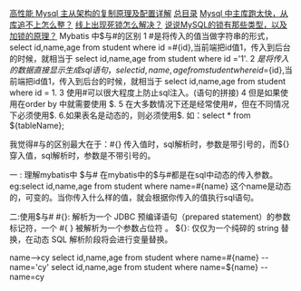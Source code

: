 [高性能 Mysql 主从架构的复制原理及配置详解](https://mp.weixin.qq.com/s/uBzPyqPv_xuWoFOIsVlyig)
[总目录](http://w.itcodemonkey.com/article/21.html?v=1)
[Mysql 中主库跑太快，从库追不上怎么整？](https://mp.weixin.qq.com/s/2Y1H8zx3cygGQPKBRocpdw)
[线上出现死锁怎么解决？](https://mp.weixin.qq.com/s/LRTYSQiVuWeN2J-vhnVOeg)
[说说MySQL的锁有那些类型，以及加锁的原理？](https://mp.weixin.qq.com/s/rtSdXR9GxPn39bFmmZVrnA)
Mybatis 中$与#的区别
 1 #是将传入的值当做字符串的形式，select id,name,age from student where id =#{id},当前端把id值1，传入到后台的时候，就相当于 select id,name,age from student where id ='1'.
 2 $是将传入的数据直接显示生成sql语句，select id,name,age from student where id =${id},当前端把id值1，传入到后台的时候，就相当于 select id,name,age from student where id = 1.
 3 使用#可以很大程度上防止sql注入。(语句的拼接)
 4 但是如果使用在order by 中就需要使用 $.
 5 在大多数情况下还是经常使用#，但在不同情况下必须使用$. 
 6.如果表名是动态的，则必须使用$.   如：select * from ${tableName};

我觉得#与的区别最大在于：#{} 传入值时，sql解析时，参数是带引号的，而${}穿入值，sql解析时，参数是不带引号的。

一 : 理解mybatis中 $与#
    在mybatis中的$与#都是在sql中动态的传入参数。
    eg:select id,name,age from student where name=#{name}  这个name是动态的，可变的。当你传入什么样的值，就会根据你传入的值执行sql语句。

二:使用$与#
   #{}: 解析为一个 JDBC 预编译语句（prepared statement）的参数标记符，一个 #{ } 被解析为一个参数占位符 。
   ${}: 仅仅为一个纯碎的 string 替换，在动态 SQL 解析阶段将会进行变量替换。

 name-->cy
      select id,name,age from student where name=#{name}   -- name='cy'
      select id,name,age from student where name=${name}    -- name=cy